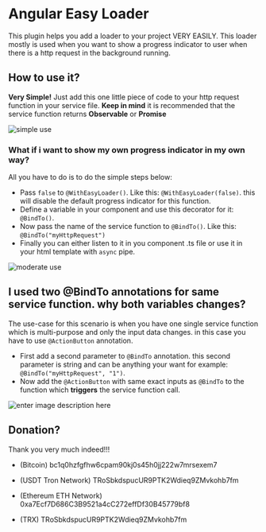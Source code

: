 # Angular Easy Loader

This plugin helps you add a loader to your project VERY EASILY.
This loader mostly is used when you want to show a progress indicator to user when there is a http request in the background running.


## How to use it?

**Very Simple!** Just add this one little piece of code to your http request function in your service file.
**Keep in mind** it is recommended that the service function returns **Observable** or **Promise**

![simple use](https://github.com/Sepehr13/ng-easy-loader/assets/21054209/86d76364-a2cc-416b-a584-808701d5876d)

### What if i want to show my own progress indicator in my own way?

All you have to do is to do the simple steps below:

 - Pass `false` to `@WithEasyLoader()`. Like this: `@WithEasyLoader(false)`. this will disable the default progress indicator for this function.
 - Define a variable in your component and use this decorator for it: `@BindTo()`.
 - Now pass the name of the service function to `@BindTo()`. Like this: `@BindTo("myHttpRequest")`
 - Finally you can either listen to it in you component .ts file or use it in your html template with `async` pipe.
 
 ![moderate use](https://github.com/Sepehr13/ng-easy-loader/assets/21054209/cd0e5874-9888-452c-8e27-5cfb2d9ab271)

## I used two @BindTo annotations for same service function. why both variables changes?

The use-case for this scenario is when you have one single service function which is multi-purpose and only the input data changes. in this case you have to use `@ActionButton` annotation.

 - First add a second parameter to `@BindTo` annotation. this second parameter is string and can be anything your want for example: `@BindTo("myHttpRequest", "1")`.
 - Now add the `@ActionButton` with same exact inputs as `@BindTo` to the function which **triggers** the service function call.

![enter image description here](https://github.com/Sepehr13/ng-easy-loader/assets/21054209/92b8a97a-3eac-4e1f-9b61-e6a677dc0f60)

## Donation?

Thank you very much indeed!!!

- (Bitcoin) bc1q0hzfgfhw6cpam90kj0s45h0jj222w7mrsexem7

- (USDT Tron Network) TRoSbkdspucUR9PTK2Wdieq9ZMvkohb7fm

- (Ethereum ETH Network) 0xa7Ecf7D686C3B9521a4cC272effDf30B45779bf8

- (TRX) TRoSbkdspucUR9PTK2Wdieq9ZMvkohb7fm
